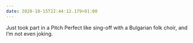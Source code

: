 ```yaml
---
date: 2020-10-15T22:44:12.179+01:00
---
```

Just took part in a Pitch Perfect like sing-off with a Bulgarian folk choir, and I’m not even joking.
